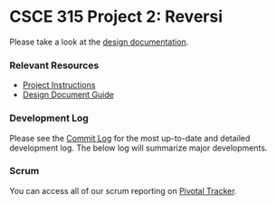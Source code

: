 CSCE 315 Project 2: Reversi
===========================

Please take a look at the [design documentation](doc/DesignDocument.md).

### Relevant Resources

* [Project Instructions](http://courses.cs.tamu.edu/choe/13fall/315/proj2.html)
* [Design Document Guide](http://blog.slickedit.com/2007/05/how-to-write-an-effective-design-document/)

### Development Log

Please see the [Commit Log](https://github.com/travisolbrich/315-P2-Reversi/commits/master) for the most up-to-date and detailed development log. The below log will summarize major developments.

### Scrum

You can access all of our scrum reporting on [Pivotal Tracker](https://www.pivotaltracker.com/s/projects/929052).
